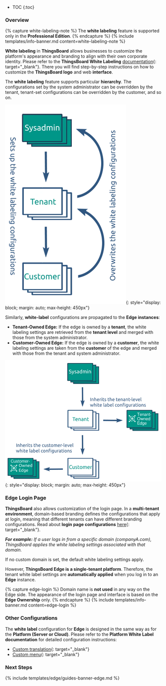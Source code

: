 * TOC
{:toc}

### Overview

{% capture white-labeling-note %}
The **white labeling** feature is supported only in the **Professional Edition**.
{% endcapture %}
{% include templates/info-banner.md content=white-labeling-note %}

**White labeling** in **ThingsBoard** allows businesses to customize the platform's appearance and branding to align with their own corporate identity.
Please refer to the **ThingsBoard White Labeling** [documentation](/docs/pe/user-guide/white-labeling/){: target="_blank"}. There you will find step-by-step instructions on how to customize the **ThingsBoard logo** and web **interface**.

The **white labeling** feature supports particular **hierarchy**. The configurations set by the system administrator can be overridden by the tenant, tenant-set configurations can be overridden by the customer, and so on.

 ![hierarchy_scheme](/images/edge/user-guide/white-labeling/hierarchy.webp){: style="display: block; margin: auto; max-height: 450px"}

Similarly, **white-label** configurations are propagated to the **Edge instances**:
* **Tenant-Owned Edge:** If the edge is owned by a **tenant**, the white labeling settings are retrieved from the **tenant level** and merged with those from the system administrator.
* **Customer-Owned Edge:** If the edge is owned by a **customer**, the white labeling settings are taken from the **customer** of the edge and merged with those from the tenant and system administrator.

![hierarchy_edge_scheme](/images/edge/user-guide/white-labeling/hierarchy-edge.webp){: style="display: block; margin: auto; max-height: 450px"}

### Edge Login Page

**ThingsBoard** also allows customization of the login page. In a **multi-tenant environment**, domain-based branding defines the configurations that apply at login, meaning that different tenants can have different branding configurations. Read about **login page configurations** [here](/docs/pe/user-guide/white-labeling/#customize-the-login-page){: target="_blank"}.

_**For example:** If a user logs in from a specific domain (companyA.com), ThingsBoard applies the white labeling settings associated with that domain._

If no custom domain is set, the default white labeling settings apply.

However, **ThingsBoard Edge is a single-tenant platform**. Therefore, the tenant white label settings are **automatically applied** when you log in to an **Edge** instance.

{% capture edge-login %}
Domain name is **not used** in any way on the Edge side. The appearance of the login page and interface is based on the **Edge Ownership** only.
{% endcapture %}
{% include templates/info-banner.md content=edge-login %}

### Other Configurations

The **white label** configuration for **Edge** is designed in the same way as for the **Platform (Server or Cloud)**. Please refer to the **Platform White Label documentation** for detailed configuration instructions:
* [Custom translation](/docs/pe/user-guide/custom-translation/){: target="_blank"}
* [Custom menu](/docs/pe/user-guide/custom-menu/){: target="_blank"}

### Next Steps

{% include templates/edge/guides-banner-edge.md %}

